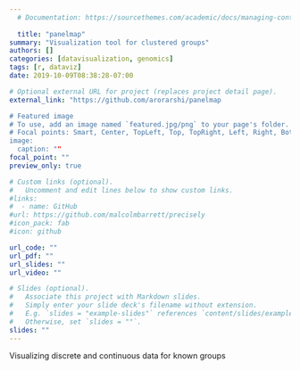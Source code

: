```yaml
---
  # Documentation: https://sourcethemes.com/academic/docs/managing-content/
  
  title: "panelmap"
summary: "Visualization tool for clustered groups"
authors: []
categories: [datavisualization, genomics]
tags: [r, dataviz]
date: 2019-10-09T08:38:28-07:00

# Optional external URL for project (replaces project detail page).
external_link: "https://github.com/arorarshi/panelmap

# Featured image
# To use, add an image named `featured.jpg/png` to your page's folder.
# Focal points: Smart, Center, TopLeft, Top, TopRight, Left, Right, BottomLeft, Bottom, BottomRight.
image:
  caption: ""
focal_point: ""
preview_only: true

# Custom links (optional).
#   Uncomment and edit lines below to show custom links.
#links:
#  - name: GitHub
#url: https://github.com/malcolmbarrett/precisely
#icon_pack: fab
#icon: github

url_code: ""
url_pdf: ""
url_slides: ""
url_video: ""

# Slides (optional).
#   Associate this project with Markdown slides.
#   Simply enter your slide deck's filename without extension.
#   E.g. `slides = "example-slides"` references `content/slides/example-slides.md`.
#   Otherwise, set `slides = ""`.
slides: ""
---
```

  
Visualizing discrete and continuous data for known groups
